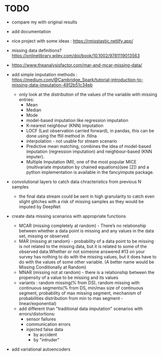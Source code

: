 # TODO
* compare my with original results
* add documentation

* nice project with some ideas : https://rmisstastic.netlify.app/
* missing data definitions? https://onlinelibrary.wiley.com/doi/book/10.1002/9781119013563 
* https://www.theanalysisfactor.com/mar-and-mcar-missing-data/
* add simple imputation methods : https://medium.com/@Cambridge_Spark/tutorial-introduction-to-missing-data-imputation-4912b51c34eb 
  * only look at the distribution of the values of the variable with missing entries:
    * Mean
    * Median
    * Mode
    * model-based imputation like regression imputation
    * K-nearest neighbour (KNN) imputation
    * LOCF (Last observation carried forward), in pandas, this can be done using the ffill method in .fillna
    * interpolation - not usable for stream scenario
    * Predictive mean matching, combines the idea of model-based imputation (regression imputation) and neighbour-based (KNN imputer).
    * Multiple Imputation (MI), one of the most popular MICE (multivariate imputation by chained equations)(see [2]) and a python implementation is available in the fancyimpute package.
* convolutional layers to catch data chracteristics from previous N samples
  * the final data stream could be sent in high granularity to catch even slight glitches with a risk of missing samples as they would be imputed by DeepNet
* create data missing scenarios with appropriate functions
  * MCAR (missing completely at random) - There’s no relationship between whether a data point is missing and any values in the data set, missing or observed
  * MAR (missing at random) - probability of a data point to be missing is not related to the missing data, but it is related to some of the observed data.Whether or not someone answered #13 on your survey has nothing to do with the missing values, but it does have to do with the values of some other variable. (A better name would be Missing Conditionally at Random)
  * MNAR (missing not at random) -  there is a relationship between the propensity of a value to be missing and its values
  * variants : random missing(% from DS), random missing with continuous segments(% from DS, min/max size of continuous segment, probability of max missing segment, mechanism of probabilities distribution from min to max segment - linear/exponential)
  * add different than "traditional data imputation" scenarios with errors/distortions:
      * sensor failures
      * communication errors
      * injected false data
        * by accident
        * by "intruder"
* add variational autoencoders
